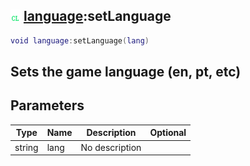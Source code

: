 ## ![client](.gitbook/assets/client.png) [language](./home/language):setLanguage

```lua
void language:setLanguage(lang)
```

Sets the game language (en, pt, etc)
------
## Parameters

| Type   | Name | Description | Optional |
| ------ | ---- | ----------- | -------: |
| string | lang | No description |  |

